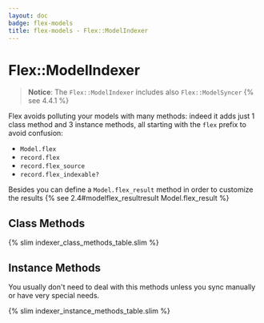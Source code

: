 ```yaml
---
layout: doc
badge: flex-models
title: flex-models - Flex::ModelIndexer
---
```


# Flex::ModelIndexer

> __Notice__: The `Flex::ModelIndexer` includes also `Flex::ModelSyncer` {% see 4.4.1 %}

Flex avoids polluting your models with many methods: indeed it adds just 1 class method and 3 instance methods, all starting with the `flex` prefix to avoid confusion:

* `Model.flex`
* `record.flex`
* `record.flex_source`
* `record.flex_indexable?`

Besides you can define a `Model.flex_result` method in order to customize the results {% see 2.4#modelflex_resultresult Model.flex_result %}

## Class Methods

{% slim indexer_class_methods_table.slim %}

## Instance Methods

You usually don't need to deal with this methods unless you sync manually or have very special needs.

{% slim indexer_instance_methods_table.slim %}
